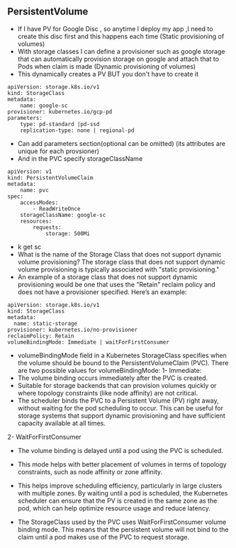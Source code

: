 ## PersistentVolume
- If I have PV for Google Disc , so anytime I deploy my app ,I need to create this disc first and this happens each time (Static provisioning of volumes)
- With storage classes I can define a provisioner such as google storage that can automatically provision storage on google and attach that to Pods when claim is made (Dynamic provisioning of volumes)
- This dynamically creates a PV BUT you don't have to create it
```
apiVersion: storage.k8s.io/v1
kind: StorageClass
metadata:
    name: google-sc
provisioner: kubernetes.io/gcp-pd
parameters:
    type: pd-standard |pd-ssd
    replication-type: none | regional-pd
```
- Can add parameters section(optional can be omitted) (its attributes are unique for each provsioner)
- And in the PVC specify storageClassName
```
apiVersion: v1
kind: PersistentVolumeClaim
metadata:
    name: pvc
spec:
    accessModes:
        - ReadWriteOnce
    storageClassName: google-sc
    resources:
        requests:
            storage: 500Mi
```

- k get sc
- What is the name of the Storage Class that does not support dynamic volume provisioning? The storage class that does not support dynamic volume provisioning is typically associated with "static provisioning."
- An example of a storage class that does not support dynamic provisioning would be one that uses the "Retain" reclaim policy and does not have a provisioner specified. Here’s an example:
```
apiVersion: storage.k8s.io/v1
kind: StorageClass
metadata:
  name: static-storage
provisioner: kubernetes.io/no-provisioner
reclaimPolicy: Retain
volumeBindingMode: Immediate | waitForFirstConsumer

```

- volumeBindingMode field in a Kubernetes StorageClass specifies when the volume should be bound to the PersistentVolumeClaim (PVC). There are two possible values for volumeBindingMode:
1- Immediate:
- The volume binding occurs immediately after the PVC is created.
- Suitable for storage backends that can provision volumes quickly or where topology constraints (like node affinity) are not critical.
- The scheduler binds the PVC to a Persistent Volume (PV) right away, without waiting for the pod scheduling to occur. This can be useful for storage systems that support dynamic provisioning and have sufficient capacity available at all times.
  
2- WaitForFirstConsumer
- The volume binding is delayed until a pod using the PVC is scheduled.
- This mode helps with better placement of volumes in terms of topology constraints, such as node affinity or zone affinity.
- This helps improve scheduling efficiency, particularly in large clusters with multiple zones. By waiting until a pod is scheduled, the Kubernetes scheduler can ensure that the PV is created in the same zone as the pod, which can help optimize resource usage and reduce latency.


- The StorageClass used by the PVC uses WaitForFirstConsumer volume binding mode. This means that the persistent volume will not bind to the claim until a pod makes use of the PVC to request storage.
